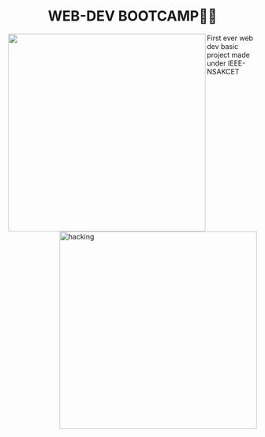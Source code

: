 <h1 align="center"> WEB-DEV BOOTCAMP🧑‍💻</h1>
<img align="left" width="400" src="https://i.ytimg.com/vi/RfAxtAh80mI/hq720.jpg?sqp=-oaymwEhCK4FEIIDSFryq4qpAxMIARUAAAAAGAElAADIQj0AgKJD&rs=AOn4CLCAD6LuueYSTEe5ubckRf2a_DG5xg">

<img align="right" alt="hacking" width="400" src ="https://ptuniv.edu.in/ieee-sb/static/media/ieee.5ad2cac72befcbc0467c.gif">
First ever web dev basic project made under IEEE-NSAKCET
